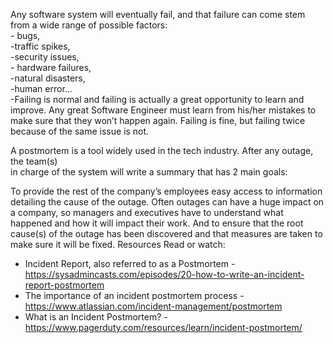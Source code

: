 Any software system will eventually fail, and that failure can come stem from a wide range of possible factors: <br> - bugs, <br> -traffic spikes, <br> -security issues,<br> - hardware failures, <br> -natural disasters, <br> -human error… <br> -Failing is normal and failing is actually a great opportunity to learn and improve. Any great Software Engineer must learn from his/her mistakes to make sure that they won’t happen again. Failing is fine, but failing twice because of the same issue is not.

A postmortem is a tool widely used in the tech industry. After any outage, the team(s) <br>in charge of the system will write a summary that has 2 main goals:<br>

To provide the rest of the company’s employees easy access to information detailing the cause of the outage. Often outages can have a huge impact on a company, so managers and executives have to understand what happened and how it will impact their work.
And to ensure that the root cause(s) of the outage has been discovered and that measures are taken to make sure it will be fixed.
Resources
Read or watch:<br>

- Incident Report, also referred to as a Postmortem -https://sysadmincasts.com/episodes/20-how-to-write-an-incident-report-postmortem
- The importance of an incident postmortem process - https://www.atlassian.com/incident-management/postmortem
- What is an Incident Postmortem? - https://www.pagerduty.com/resources/learn/incident-postmortem/
